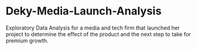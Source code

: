 # Deky-Media-Launch-Analysis
Exploratory Data Analysis for a media and tech firm that launched her project to determine the effect of the product and the next step to take for premium growth.
